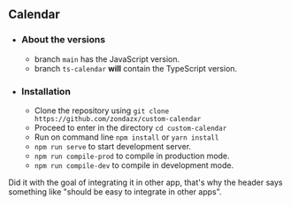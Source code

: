 ## Calendar 

- ### About the versions
   - branch `main` has the JavaScript version.
   - branch `ts-calendar` **will** contain the TypeScript version.

- ### Installation
   - Clone the repository using `git clone https://github.com/zondazx/custom-calendar`
   - Proceed to enter in the directory `cd custom-calendar`
   - Run on command line `npm install` or `yarn install`
   - `npm run serve` to start development server.
   - `npm run compile-prod` to compile in production mode.
   - `npm run compile-dev` to compile in development mode.
   
   
Did it with the goal of integrating it in other app, that's why the header says something like "should be easy to 
integrate in other apps".